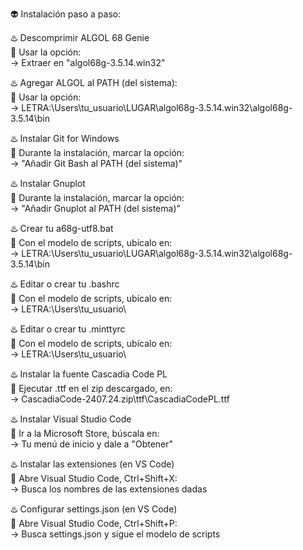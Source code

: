 👽 Instalación paso a paso:

♨️ Descomprimir ALGOL 68 Genie      
🌃 Usar la opción:    
→ Extraer en "algol68g-3.5.14.win32"   

♨️ Agregar ALGOL al PATH (del sistema):    
🌃 Usar la opción:    
→ LETRA:\Users\tu_usuario\LUGAR\algol68g-3.5.14.win32\algol68g-3.5.14\bin        

♨️ Instalar Git for Windows        
🌃 Durante la instalación, marcar la opción:        
→ "Añadir Git Bash al PATH (del sistema)"   

♨️ Instalar Gnuplot         
🌃 Durante la instalación, marcar la opción:       
→ "Añadir Gnuplot al PATH (del sistema)"     

♨️ Crear tu a68g-utf8.bat        
🌃 Con el modelo de scripts, ubícalo en:        
→ LETRA:\Users\tu_usuario\LUGAR\algol68g-3.5.14.win32\algol68g-3.5.14\bin  

♨️ Editar o crear tu .bashrc       
🌃 Con el modelo de scripts, ubícalo en:        
→ LETRA:\Users\tu_usuario\    

♨️ Editar o crear tu .minttyrc        
🌃 Con el modelo de scripts, ubícalo en:        
→ LETRA:\Users\tu_usuario\      

♨️ Instalar la fuente Cascadia Code PL        
🌃 Ejecutar .ttf en el zip descargado, en:        
→ CascadiaCode-2407.24.zip\ttf\CascadiaCodePL.ttf 

♨️ Instalar Visual Studio Code        
🌃 Ir a la Microsoft Store, búscala en:        
→ Tu menú de inicio y dale a "Obtener"      

♨️ Instalar las extensiones (en VS Code)       
🌃 Abre Visual Studio Code, Ctrl+Shift+X:        
→ Busca los nombres de las extensiones dadas       

♨️ Configurar settings.json (en VS Code)        
🌃 Abre Visual Studio Code, Ctrl+Shift+P:        
→ Busca settings.json y sigue el modelo de scripts        
